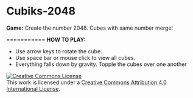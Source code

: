 Cubiks-2048
===========

**Game:**
Create the number 2048. Cubes with same number merge!

===========
**HOW TO PLAY:**
* Use arrow keys to rotate the cube.
* Use space bar or mouse click to view all cubes. 
* Everything falls down by gravity. Topple the cubes over one another

<a rel="license" href="http://creativecommons.org/licenses/by/4.0/"><img alt="Creative Commons License" style="border-width:0" src="http://i.creativecommons.org/l/by/4.0/88x31.png" /></a><br />This work is licensed under a <a rel="license" href="http://creativecommons.org/licenses/by/4.0/">Creative Commons Attribution 4.0 International License</a>.
